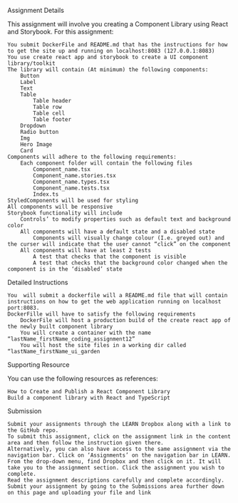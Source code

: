 Assignment Details

This assignment will involve you creating a Component Library using React and Storybook. For this assignment:

    You submit DockerFile and README.md that has the instructions for how to get the site up and running on localhost:8083 (127.0.0.1:8083)
    You use create react app and storybook to create a UI component library/toolkit
    The library will contain (At minimum) the following components:
        Button
        Label
        Text
        Table 
            Table header
            Table row
            Table cell
            Table footer
        Dropdown
        Radio button
        Img
        Hero Image
        Card 
    Components will adhere to the following requirements:
        Each component folder will contain the following files 
            Component_name.tsx
            Component_name.stories.tsx 
            Component_name.types.tsx 
            Component_name.tests.tsx 
            Index.ts 
    StyledComponents will be used for styling 
    All components will be responsive 
    Storybook functionality will include 
        Controls’ to modify properties such as default text and background color
        All components will have a default state and a disabled state 
            Components will visually change colour (I.e. greyed out) and the curser will indicate that the user cannot “click” on the component 
        All components will have at least 2 tests 
            A test that checks that the component is visible
            A test that checks that the background color changed when the component is in the ‘disabled’ state 

Detailed Instructions 

    You  will submit a dockerfile will a README.md file that will contain instructions on how to get the web application running on localhost port:8083.
    DockerFille will have to satisfy the following requirements 
        DockerFile will host a production build of the create react app of the newly built component library  
        You will create a container with the name “lastName_firstName_coding_assignment12”
        You will host the site files in a working dir called “lastName_firstName_ui_garden

Supporting Resource 

 You can use the following resources as references: 

    How to Create and Publish a React Component Library 
    Build a component library with React and TypeScript

Submission 

    Submit your assignments through the LEARN Dropbox along with a link to the GitHub repo. 
    To submit this assignment, click on the assignment link in the content area and then follow the instruction given there.  
    Alternatively, you can also have access to the same assignment via the navigation bar. Click on ‘Assignments’ on the navigation bar in LEARN. From the drop-down menu, find Dropbox and then click on it. It will take you to the assignment section. Click the assignment you wish to complete.  
    Read the assignment descriptions carefully and complete accordingly.  
    Submit your assignment by going to the Submissions area further down on this page and uploading your file and link  

